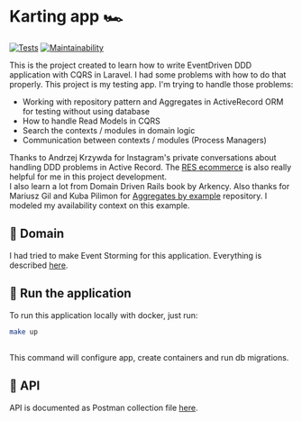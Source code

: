 # Karting app :racing_car:
[![Tests](https://github.com/mtk3d/karting-laravel-ddd-cqrs/actions/workflows/tests.yml/badge.svg)](https://github.com/mtk3d/karting-laravel-ddd-cqrs/actions/workflows/tests.yml)
[![Maintainability](https://api.codeclimate.com/v1/badges/8dd235e0927737ae434b/maintainability)](https://codeclimate.com/github/mtk3d/karting-laravel-ddd-cqrs/maintainability)

This is the project created to learn how to write EventDriven DDD application with CQRS in Laravel. I had some problems with how to do that properly. This project is my testing app.
I'm trying to handle those problems:
- Working with repository pattern and Aggregates in ActiveRecord ORM for testing without using database
- How to handle Read Models in CQRS
- Search the contexts / modules in domain logic
- Communication between contexts / modules (Process Managers)

Thanks to Andrzej Krzywda for Instagram's private conversations about handling DDD problems in Active Record.
The [RES ecommerce](https://github.com/RailsEventStore/ecommerce) is also really helpful for me in this project development.  
I also learn a lot from Domain Driven Rails book by Arkency.
Also thanks for Mariusz Gil and Kuba Pilimon for [Aggregates by example](https://github.com/mariuszgil/aggregates-by-example) repository.
I modeled my availability context on this example.

## :blue_book: Domain
I had tried to make Event Storming for this application. Everything is described [here](doc/event-storming.md).

## :rocket: Run the application
To run this application locally with docker, just run:
```bash
make up
```
## 
This command will configure app, create containers and run db migrations.
## :speech_balloon: API
API is documented as Postman collection file [here](doc/Karting.postman_collection.json).
